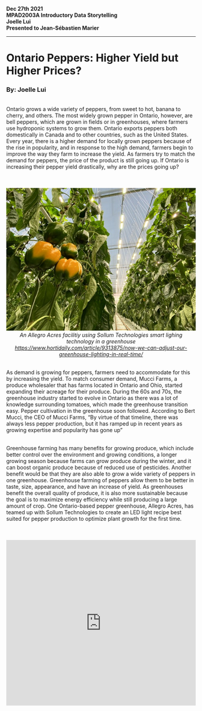 **Dec 27th 2021**<br>
**MPAD2003A Introductory Data Storytelling**<br>
**Joelle Lui**<br>
**Presented to Jean-Sébastien Marier**<br>
___
# Ontario Peppers: Higher Yield but Higher Prices?
### By: Joelle Lui
<br>
Ontario grows a wide variety of peppers, from sweet to hot, banana to cherry, and others. The most widely grown pepper in Ontario, however, are bell peppers, which are grown in fields or in greenhouses, where farmers use hydroponic systems to grow them. Ontario exports peppers both domestically in Canada and to other countries, such as the United States. Every year, there is a higher demand for locally grown peppers because of the rise in popularity, and in response to the high demand, farmers begin to improve the way they farm to increase the yield. As farmers try to match the demand for peppers, the price of the product is still going up. If Ontario is increasing their pepper yield drastically, why are the prices going up? 
<br>
<br>
<br>

<p align="center">
  <img src="sollum_1.jpg">
  <br>
  <i>An Allegro Acres facilitiy using Sollum Technologies smart lighing technology in a greenhouse
  <a href="https://www.hortidaily.com/article/9313875/now-we-can-adjust-our-greenhouse-lighting-in-real-time/">https://www.hortidaily.com/article/9313875/now-we-can-adjust-our-greenhouse-lighting-in-real-time/</a>
  </i>
</p>
<br> 
As demand is growing for peppers, farmers need to accommodate for this by increasing the yield. To match consumer demand, Mucci Farms, a produce wholesaler that has farms located in Ontario and Ohio, started expanding their acreage for their produce. During the 60s and 70s, the greenhouse industry started to evolve in Ontario as there was a lot of knowledge surrounding tomatoes, which made the greenhouse transition easy. Pepper cultivation in the greenhouse soon followed. According to Bert Mucci, the CEO of Mucci Farms, “By virtue of that timeline, there was always less pepper production, but it has ramped up in recent years as growing expertise and popularity has gone up”
<br>
<br>

Greenhouse farming has many benefits for growing produce, which include better control over the environment and growing conditions, a longer growing season because farms can grow produce during the winter, and it can boost organic produce because of reduced use of pesticides. Another benefit would be that they are also able to grow a wide variety of peppers in one greenhouse. Greenhouse farming of peppers allow them to be better in taste, size, appearance, and have an increase of yield. As greenhouses benefit the overall quality of produce, it is also more sustainable because the goal is to maximize energy efficiency while still producing a large amount of crop. One Ontario-based pepper greenhouse, Allegro Acres, has teamed up with Sollum Technologies to create an LED light recipe best suited for pepper production to optimize plant growth for the first time. 
<br>
<br>
<br>


<iframe title="Average Yield (tonnes/ha) of Ontario Peppers" aria-label="Interactive line chart" id="datawrapper-chart-3m4A3" src="https://datawrapper.dwcdn.net/3m4A3/3/" scrolling="no" frameborder="0" style="width: 0; min-width: 100% !important; border: none;" height="439"></iframe>


<!--

<script type="text/javascript">!function(){"use strict";window.addEventListener("message",(function(e){if(void 0!==e.data["datawrapper-height"]){var t=document.querySelectorAll("iframe");for(var a in e.data["datawrapper-height"])for(var r=0;r<t.length;r++){if(t[r].contentWindow===e.source)t[r].style.height=e.data["datawrapper-height"][a]+"px"}}}))}()</script>
<br>
Even though there are better, sustainable, farming techniques, that has contributed to more yield, prices for produce are at an all time high, especially peppers. Some reasons for this price increase include the weather conditions affecting field peppers. As Ontario is province that has rainfall and is cloudy, the volumes produced are slightly lower. This results in some scarcity in the market, so prices have risen slightly. When it comes to small scale growers, Mucci Farms says it is “more efficient and profitable to grow tomatoes or cucumbers as there is always high demand for specific staple items”, which can be grown and sold exclusively. In the case of bell peppers, they “require scale to satisfy retailer and consumer demand for multiple colours and varieties”.
<br>
<br>
<br>

<p>
<iframe title="Average Price ($/tonne) of Ontario Peppers " aria-label="Interactive line chart" id="datawrapper-chart-3FemX" src="https://datawrapper.dwcdn.net/3FemX/2/" scrolling="no" frameborder="0" style="width: 0; min-width: 100% !important; border: none;" height="400"></iframe><script type="text/javascript">!function(){"use strict";window.addEventListener("message",(function(e){if(void 0!==e.data["datawrapper-height"]){var t=document.querySelectorAll("iframe");for(var a in e.data["datawrapper-height"])for(var r=0;r<t.length;r++){if(t[r].contentWindow===e.source)t[r].style.height=e.data["datawrapper-height"][a]+"px"}}}))}();</script>
</p>

<br>
Ontario’s production of peppers has grown significantly since the 1980s, due to the rising popularity and demand for such product. As years progress, farming techniques improve to allow for a sustainable and efficient way to produce fruits and vegetables, especially during the colder months of the year. Although it is more efficient and profitable to grow tomatoes and cucumbers, there is still a high demand for peppers. Farmers must produce them more than ever as innovative farming is critical for feeding the country and economic growth of our industry. 
<br>
<br>
<br>

[Link to dataset used for the visualizations](http://omaf.gov.on.ca/english/stats/hort/pepper.htm).
<br>
<br>
<br>

 >***
 >METHODOLOGY 
 >The sources I used for thie article came from official government sites, online forums/online agriculture communities, and the official sites of Ontario producers 
 >___

<br>
<br>
<b><u> Sources</b></u>
<br>
<p>
<ol>
<li><a href="http://omaf.gov.on.ca/english/stats/hort/pepper.htm">http://omaf.gov.on.ca/english/stats/hort/pepper.htm </a></li>
<br>
<li><a href="http://www.omafra.gov.on.ca/IPM/english/peppers/index.html">http://www.omafra.gov.on.ca/IPM/english/peppers/index.html</a></li>
<br>
<li><a href="https://www.hortidaily.com/article/9374750/domestically-grown-produce-has-become-a-necessity/
">https://www.hortidaily.com/article/9374750/domestically-grown-produce-has-become-a-necessity/
l</a></li>
<br>
<li><a href="http://www.omafra.gov.on.ca/IPM/english/peppers/index.html">http://www.omafra.gov.on.ca/IPM/english/peppers/index.html</a></li>
<br>
<li><a href="https://www.hortidaily.com/article/9342659/growing-pepper-cultivars-with-shorter-internode-characteristics-with-adjustable-spectrum/
">https://www.hortidaily.com/article/9342659/growing-pepper-cultivars-with-shorter-internode-characteristics-with-adjustable-spectrum/
</a></li>
<br>
<li><a href="https://www.hortidaily.com/article/6036264/overview-global-pepper-market/
">https://www.hortidaily.com/article/6036264/overview-global-pepper-market/
</a></li>
</ol>
</p>

--->
